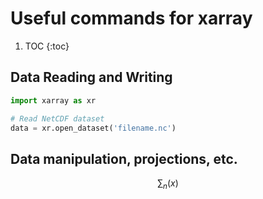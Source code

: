 # Useful commands for xarray 

1. TOC
{:toc}


## Data Reading and Writing
```python
import xarray as xr

# Read NetCDF dataset 
data = xr.open_dataset('filename.nc')

```

## Data manipulation, projections, etc.
$$
\sum_n (x)
$$
